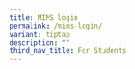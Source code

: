 ```yaml
---
title: MIMS login
permalink: /mims-login/
variant: tiptap
description: ""
third_nav_title: For Students
---
```

